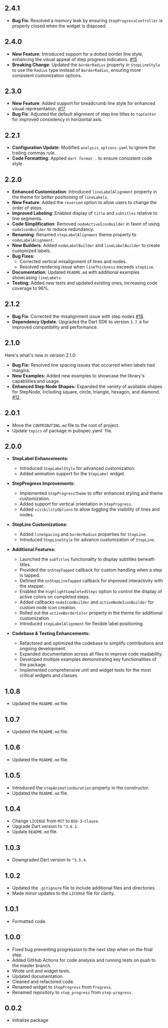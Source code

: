 ## 2.4.1
- **Bug Fix**: Resolved a memory leak by ensuring `StepProgressController` is properly closed when the widget is disposed.

## 2.4.0

- **New Feature**: Introduced support for a dotted border line style, enhancing the visual appeal of step progress indicators. [#15](https://github.com/TalebRafiepour/step_progress/issues/15)
- **Breaking Change**: Updated the `borderRadius` property in `StepLineStyle` to use the `Radius` type instead of `BorderRadius`, ensuring more consistent customization options.

## 2.3.0

- **New Feature**: Added support for breadcrumb line style for enhanced visual representation. [#17](https://github.com/TalebRafiepour/step_progress/issues/17)
- **Bug Fix**: Adjusted the default alignment of step line titles to `topCenter` for improved consistency in horizontal axis.

## 2.2.1

- **Configuration Update**: Modified `analysis_options.yaml` to ignore the trailing commas rule.
- **Code Formatting**: Applied `dart format .` to ensure consistent code style.

## 2.2.0

- **Enhanced Customization**: Introduced `lineLabelAlignment` property in the theme for better positioning of `lineLabels`.
- **New Feature**: Added the `reversed` option to allow users to change the order of steps.
- **Improved Labeling**: Enabled display of `title` and `subtitles` relative to line segments.
- **Code Simplification**: Removed `nodeActiveIconBuilder` in favor of using `nodeIconBuilder` to reduce redundancy.
- **Renaming**: Renamed `stepLabelAlignment` theme property to `nodeLabelAlignment`.
- **New Builders**: Added `nodeLabelBuilder` and `lineLabelBuilder` to create customized labels.
- **Bug Fixes**:
  - Corrected vertical misalignment of lines and nodes.
  - Resolved rendering issue when `lineThickness` exceeds `stepSize`.
- **Documentation**: Updated `README.md` with additional examples showcasing `lineLabels`.
- **Testing**: Added new tests and updated existing ones, increasing code coverage to 96%.

## 2.1.2

- **Bug Fix**: Corrected the misalignment issue with step nodes [#18](https://github.com/TalebRafiepour/step_progress/issues/18).
- **Dependency Update**: Upgraded the Dart SDK to version `3.7.0` for improved compatibility and performance.

## 2.1.0

Here's what's new in version 2.1.0:

*   **Bug Fix:** Resolved line spacing issues that occurred when labels had margins.
*   **New Examples:** Added new examples to showcase the library's capabilities and usage.
*   **Enhanced Step Node Shapes:** Expanded the variety of available shapes for StepNode, including square, circle, triangle, hexagon, and diamond. [#12](https://github.com/TalebRafiepour/step_progress/issues/12).


## 2.0.1

* Move the `CONTRIBUTING.md` file to the root of project.
* Update `topics` of package in pubspec.yaml` file.

## 2.0.0

- **StepLabel Enhancements:**
  - Introduced `StepLabelStyle` for advanced customization.
  - Added animation support for the `StepLabel` widget.

- **StepProgress Improvements:**
  - Implemented `StepProgressTheme` to offer enhanced styling and theme customization.
  - Added support for vertical orientation in `StepProgress`.
  - Added `visibilityOptions` to allow toggling the visibility of lines and nodes.

- **StepLine Customizations:**
  - Added `lineSpacing` and `borderRadius` properties for `StepLine`.
  - Introduced `StepLineStyle` for advance customization of `StepLine`.
  

- **Additional Features:**
  - Launched the `subTitles` functionality to display subtitles beneath titles.
  - Provided the `onStepTapped` callback for custom handling when a step is tapped.
  - Defined the `onStepLineTapped` callback for improved interactivity with the stepper.
  - Enabled the `highlightCompletedSteps` option to control the display of active colors on completed steps.
  - Added callbacks `nodeIconBuilder` and `activeNodeIconBuilder` for custom node icon creation.
  - Rolled out the `activeBorderColor` property in the theme for additional customization.
  - Introduced `stepLabelAlignment` for flexible label positioning.

- **Codebase & Testing Enhancements:**
  - Refactored and optimized the codebase to simplify contributions and ongoing development.
  - Expanded documentation across all files to improve code readability.
  - Developed multiple examples demonstrating key functionalities of the package.
  - Implemented comprehensive unit and widget tests for the most critical widgets and classes.

## 1.0.8

* Updated the `README.md` file.

## 1.0.7

* Updated the `README.md` file.

## 1.0.6

* Updated the `README.md` file.

## 1.0.5

* Introduced the `stepAnimationDuration` property in the constructor.
* Updated the `README.md` file.

## 1.0.4

* Change `LICENSE` from `MIT` to `BSD-3-Clause`.
* Upgrade Dart version to `^3.6.1`.
* Update `README.md` file.

## 1.0.3

* Downgraded Dart version to `^3.5.4`.

## 1.0.2
* Updated the `.gitignore` file to include additional files and directories.
* Made minor updates to the `LICENSE` file for clarity.


## 1.0.1

* Formatted code.

## 1.0.0

* Fixed bug preventing progression to the next step when on the final step.
* Added GitHub Actions for code analysis and running tests on push to the master branch.
* Wrote unit and widget tests.
* Updated documentation.
* Cleaned and refactored code.
* Renamed widget to `StepProgress` from `Progress`.
* Renamed repository to `step_progress` from `step-progress`.

## 0.0.2

* Initialize package
